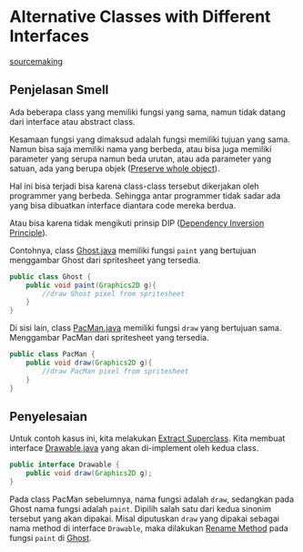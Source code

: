 # Alternative Classes with Different Interfaces

[sourcemaking](https://sourcemaking.com/refactoring/smells/alternative-classes-with-different-interfaces)

## Penjelasan Smell

Ada beberapa class yang memiliki fungsi yang sama, namun tidak datang dari interface atau abstract class.

Kesamaan fungsi yang dimaksud adalah fungsi memiliki tujuan yang sama. Namun bisa saja memiliki nama yang berbeda, atau bisa juga memiliki parameter yang serupa namun beda urutan, atau ada parameter yang satuan, ada yang berupa objek ([Preserve whole object](https://sourcemaking.com/refactoring/preserve-whole-object)).

Hal ini bisa terjadi bisa karena class-class tersebut dikerjakan oleh programmer yang berbeda. Sehingga antar programmer tidak sadar ada yang bisa dibuatkan interface diantara code mereka berdua.

Atau bisa karena tidak mengikuti prinsip DIP ([Dependency Inversion Principle](https://en.wikipedia.org/wiki/Dependency_inversion_principle)).

Contohnya, class [Ghost.java](before/Ghost.java) memiliki fungsi `paint` yang bertujuan menggambar Ghost dari spritesheet yang tersedia.
```java
public class Ghost {
	public void paint(Graphics2D g){
		//draw Ghost pixel from spritesheet
	}
}
```

Di sisi lain, class [PacMan.java](before/PacMan.java) memiliki fungsi `draw` yang bertujuan sama. Menggambar PacMan dari spritesheet yang tersedia.

```java
public class PacMan {
	public void draw(Graphics2D g){
		//draw PacMan pixel from spritesheet
	}
}
```

## Penyelesaian

Untuk contoh kasus ini, kita melakukan [Extract Superclass](https://sourcemaking.com/refactoring/extract-superclass). Kita membuat interface [Drawable.java](after/Drawable.java) yang akan di-implement oleh kedua class.

```java
public interface Drawable {
	public void draw(Graphics2D g);
}
```

Pada class PacMan sebelumnya, nama fungsi adalah `draw`, sedangkan pada Ghost nama fungsi adalah `paint`. Dipilih salah satu dari kedua sinonim tersebut yang akan dipakai. Misal diputuskan `draw` yang dipakai sebagai nama method di interface `Drawable`, maka dilakukan [Rename Method](https://sourcemaking.com/refactoring/rename-method) pada fungsi `paint` di [Ghost](after/Ghost.java).
